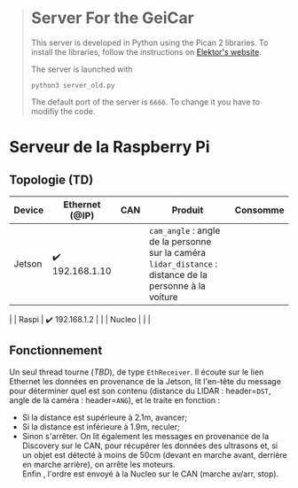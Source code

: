 ># Server For the GeiCar
>
>This server is developed in Python using the Pican 2 libraries. To install the libraries, follow the instructions on [Elektor's website](http://skpang.co.uk/catalog/images/raspberrypi/pi_2/PICAN2UG13.pdf).
>
>The server is launched with
>
>````
>python3 server_old.py
>````
>The default port of the server is `6666`. To change it you have to modifiy the code.

# Serveur de la Raspberry Pi

## Topologie (TD)

| Device    | Ethernet (@IP)   | CAN    | Produit | Consomme |
|------------ | ---------- | ---------- | --- | --- |
|Jetson    | ✔️ 192.168.1.10 |   | `cam_angle` : angle de la personne sur la caméra  `lidar_distance` : distance de la personne à la voiture||
|
| Raspi    | ✔️ 192.168.1.2    |     |
| Nucleo   |    |    |

## Fonctionnement

Un seul thread tourne (*TBD*), de type `EthReceiver`. Il écoute sur le lien Ethernet les données en provenance de la Jetson, lit l'en-tête du message pour déterminer quel est son contenu (distance du LIDAR : header=`DST`, angle de la caméra : header=`ANG`), et le traite en fonction :
- Si la distance est supérieure à 2.1m, avancer;
- Si la distance est inférieure à 1.9m, reculer;
- Sinon s'arrêter.
On lit également les messages en provenance de la Discovery sur le CAN, pour récupérer les données des ultrasons et, si un objet est détecté à moins de 50cm (devant en marche avant, derrière en marche arrière), on arrête les moteurs.  
Enfin , l'ordre est envoyé à la Nucleo sur le CAN (marche av/arr, stop).

